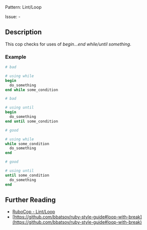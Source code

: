 Pattern: Lint/Loop

Issue: -

## Description

This cop checks for uses of *begin...end while/until something*.

### Example

```ruby
# bad

# using while
begin
  do_something
end while some_condition
```
```ruby
# bad

# using until
begin
  do_something
end until some_condition
```
```ruby
# good

# using while
while some_condition
  do_something
end
```
```ruby
# good

# using until
until some_condition
  do_something
end
```

## Further Reading

* [RuboCop - Lint/Loop](https://rubocop.readthedocs.io/en/latest/cops_lint/#lintloop)
* [https://github.com/bbatsov/ruby-style-guide#loop-with-break](https://github.com/bbatsov/ruby-style-guide#loop-with-break)
